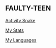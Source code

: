 ## FAULTY-TEEN

[Activity Snake](https://github.com/faulty-teen/faulty-teen/blob/main/snake.svg)

[My Stats](https://github-readme-stats.vercel.app/api/?username=faulty-teen&count_private=true&theme=tokyonight&showicons=true)

[My Languages](https://github-readme-stats.vercel.app/api/top-langs/?username=faulty-teen&langs_count=5&theme=tokyonight)
